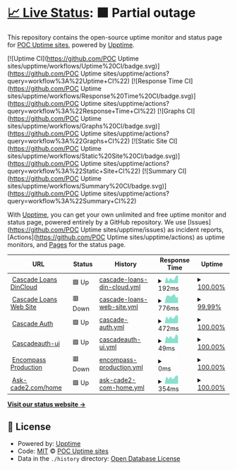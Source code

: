 # [📈 Live Status](https://demo.upptime.js.org): <!--live status--> **🟧 Partial outage**

This repository contains the open-source uptime monitor and status page for [POC Uptime sites](https://demo.upptime.js.org), powered by [Upptime](https://github.com/upptime/upptime).

[![Uptime CI](https://github.com/POC Uptime sites/upptime/workflows/Uptime%20CI/badge.svg)](https://github.com/POC Uptime sites/upptime/actions?query=workflow%3A%22Uptime+CI%22)
[![Response Time CI](https://github.com/POC Uptime sites/upptime/workflows/Response%20Time%20CI/badge.svg)](https://github.com/POC Uptime sites/upptime/actions?query=workflow%3A%22Response+Time+CI%22)
[![Graphs CI](https://github.com/POC Uptime sites/upptime/workflows/Graphs%20CI/badge.svg)](https://github.com/POC Uptime sites/upptime/actions?query=workflow%3A%22Graphs+CI%22)
[![Static Site CI](https://github.com/POC Uptime sites/upptime/workflows/Static%20Site%20CI/badge.svg)](https://github.com/POC Uptime sites/upptime/actions?query=workflow%3A%22Static+Site+CI%22)
[![Summary CI](https://github.com/POC Uptime sites/upptime/workflows/Summary%20CI/badge.svg)](https://github.com/POC Uptime sites/upptime/actions?query=workflow%3A%22Summary+CI%22)

With [Upptime](https://upptime.js.org), you can get your own unlimited and free uptime monitor and status page, powered entirely by a GitHub repository. We use [Issues](https://github.com/POC Uptime sites/upptime/issues) as incident reports, [Actions](https://github.com/POC Uptime sites/upptime/actions) as uptime monitors, and [Pages](https://demo.upptime.js.org) for the status page.

<!--start: status pages-->
<!-- This summary is generated by Upptime (https://github.com/upptime/upptime) -->
<!-- Do not edit this manually, your changes will be overwritten -->
<!-- prettier-ignore -->
| URL | Status | History | Response Time | Uptime |
| --- | ------ | ------- | ------------- | ------ |
| <img alt="" src="https://favicons.githubusercontent.com/cascadeloans.dincloud.com" height="13"> [Cascade Loans DinCloud](https://cascadeloans.dincloud.com/logon/LogonPoint/index.html) | 🟩 Up | [cascade-loans-din-cloud.yml](https://github.com/teodoromariano/upptime/commits/HEAD/history/cascade-loans-din-cloud.yml) | <details><summary><img alt="Response time graph" src="./graphs/cascade-loans-din-cloud/response-time-week.png" height="20"> 192ms</summary><br><a href="https://teodoromariano.github.io/uptime/history/cascade-loans-din-cloud"><img alt="Response time 187" src="https://img.shields.io/endpoint?url=https%3A%2F%2Fraw.githubusercontent.com%2Fteodoromariano%2Fupptime%2FHEAD%2Fapi%2Fcascade-loans-din-cloud%2Fresponse-time.json"></a><br><a href="https://teodoromariano.github.io/uptime/history/cascade-loans-din-cloud"><img alt="24-hour response time 311" src="https://img.shields.io/endpoint?url=https%3A%2F%2Fraw.githubusercontent.com%2Fteodoromariano%2Fupptime%2FHEAD%2Fapi%2Fcascade-loans-din-cloud%2Fresponse-time-day.json"></a><br><a href="https://teodoromariano.github.io/uptime/history/cascade-loans-din-cloud"><img alt="7-day response time 192" src="https://img.shields.io/endpoint?url=https%3A%2F%2Fraw.githubusercontent.com%2Fteodoromariano%2Fupptime%2FHEAD%2Fapi%2Fcascade-loans-din-cloud%2Fresponse-time-week.json"></a><br><a href="https://teodoromariano.github.io/uptime/history/cascade-loans-din-cloud"><img alt="30-day response time 197" src="https://img.shields.io/endpoint?url=https%3A%2F%2Fraw.githubusercontent.com%2Fteodoromariano%2Fupptime%2FHEAD%2Fapi%2Fcascade-loans-din-cloud%2Fresponse-time-month.json"></a><br><a href="https://teodoromariano.github.io/uptime/history/cascade-loans-din-cloud"><img alt="1-year response time 187" src="https://img.shields.io/endpoint?url=https%3A%2F%2Fraw.githubusercontent.com%2Fteodoromariano%2Fupptime%2FHEAD%2Fapi%2Fcascade-loans-din-cloud%2Fresponse-time-year.json"></a></details> | <details><summary><a href="https://teodoromariano.github.io/uptime/history/cascade-loans-din-cloud">100.00%</a></summary><a href="https://teodoromariano.github.io/uptime/history/cascade-loans-din-cloud"><img alt="All-time uptime 100.00%" src="https://img.shields.io/endpoint?url=https%3A%2F%2Fraw.githubusercontent.com%2Fteodoromariano%2Fupptime%2FHEAD%2Fapi%2Fcascade-loans-din-cloud%2Fuptime.json"></a><br><a href="https://teodoromariano.github.io/uptime/history/cascade-loans-din-cloud"><img alt="24-hour uptime 100.00%" src="https://img.shields.io/endpoint?url=https%3A%2F%2Fraw.githubusercontent.com%2Fteodoromariano%2Fupptime%2FHEAD%2Fapi%2Fcascade-loans-din-cloud%2Fuptime-day.json"></a><br><a href="https://teodoromariano.github.io/uptime/history/cascade-loans-din-cloud"><img alt="7-day uptime 100.00%" src="https://img.shields.io/endpoint?url=https%3A%2F%2Fraw.githubusercontent.com%2Fteodoromariano%2Fupptime%2FHEAD%2Fapi%2Fcascade-loans-din-cloud%2Fuptime-week.json"></a><br><a href="https://teodoromariano.github.io/uptime/history/cascade-loans-din-cloud"><img alt="30-day uptime 100.00%" src="https://img.shields.io/endpoint?url=https%3A%2F%2Fraw.githubusercontent.com%2Fteodoromariano%2Fupptime%2FHEAD%2Fapi%2Fcascade-loans-din-cloud%2Fuptime-month.json"></a><br><a href="https://teodoromariano.github.io/uptime/history/cascade-loans-din-cloud"><img alt="1-year uptime 100.00%" src="https://img.shields.io/endpoint?url=https%3A%2F%2Fraw.githubusercontent.com%2Fteodoromariano%2Fupptime%2FHEAD%2Fapi%2Fcascade-loans-din-cloud%2Fuptime-year.json"></a></details>
| <img alt="" src="https://favicons.githubusercontent.com/www.cascadeloans.com" height="13"> [Cascade Loans Web Site](https://www.cascadeloans.com) | 🟥 Down | [cascade-loans-web-site.yml](https://github.com/teodoromariano/upptime/commits/HEAD/history/cascade-loans-web-site.yml) | <details><summary><img alt="Response time graph" src="./graphs/cascade-loans-web-site/response-time-week.png" height="20"> 776ms</summary><br><a href="https://teodoromariano.github.io/uptime/history/cascade-loans-web-site"><img alt="Response time 817" src="https://img.shields.io/endpoint?url=https%3A%2F%2Fraw.githubusercontent.com%2Fteodoromariano%2Fupptime%2FHEAD%2Fapi%2Fcascade-loans-web-site%2Fresponse-time.json"></a><br><a href="https://teodoromariano.github.io/uptime/history/cascade-loans-web-site"><img alt="24-hour response time 662" src="https://img.shields.io/endpoint?url=https%3A%2F%2Fraw.githubusercontent.com%2Fteodoromariano%2Fupptime%2FHEAD%2Fapi%2Fcascade-loans-web-site%2Fresponse-time-day.json"></a><br><a href="https://teodoromariano.github.io/uptime/history/cascade-loans-web-site"><img alt="7-day response time 776" src="https://img.shields.io/endpoint?url=https%3A%2F%2Fraw.githubusercontent.com%2Fteodoromariano%2Fupptime%2FHEAD%2Fapi%2Fcascade-loans-web-site%2Fresponse-time-week.json"></a><br><a href="https://teodoromariano.github.io/uptime/history/cascade-loans-web-site"><img alt="30-day response time 799" src="https://img.shields.io/endpoint?url=https%3A%2F%2Fraw.githubusercontent.com%2Fteodoromariano%2Fupptime%2FHEAD%2Fapi%2Fcascade-loans-web-site%2Fresponse-time-month.json"></a><br><a href="https://teodoromariano.github.io/uptime/history/cascade-loans-web-site"><img alt="1-year response time 817" src="https://img.shields.io/endpoint?url=https%3A%2F%2Fraw.githubusercontent.com%2Fteodoromariano%2Fupptime%2FHEAD%2Fapi%2Fcascade-loans-web-site%2Fresponse-time-year.json"></a></details> | <details><summary><a href="https://teodoromariano.github.io/uptime/history/cascade-loans-web-site">99.99%</a></summary><a href="https://teodoromariano.github.io/uptime/history/cascade-loans-web-site"><img alt="All-time uptime 99.97%" src="https://img.shields.io/endpoint?url=https%3A%2F%2Fraw.githubusercontent.com%2Fteodoromariano%2Fupptime%2FHEAD%2Fapi%2Fcascade-loans-web-site%2Fuptime.json"></a><br><a href="https://teodoromariano.github.io/uptime/history/cascade-loans-web-site"><img alt="24-hour uptime 99.95%" src="https://img.shields.io/endpoint?url=https%3A%2F%2Fraw.githubusercontent.com%2Fteodoromariano%2Fupptime%2FHEAD%2Fapi%2Fcascade-loans-web-site%2Fuptime-day.json"></a><br><a href="https://teodoromariano.github.io/uptime/history/cascade-loans-web-site"><img alt="7-day uptime 99.99%" src="https://img.shields.io/endpoint?url=https%3A%2F%2Fraw.githubusercontent.com%2Fteodoromariano%2Fupptime%2FHEAD%2Fapi%2Fcascade-loans-web-site%2Fuptime-week.json"></a><br><a href="https://teodoromariano.github.io/uptime/history/cascade-loans-web-site"><img alt="30-day uptime 99.96%" src="https://img.shields.io/endpoint?url=https%3A%2F%2Fraw.githubusercontent.com%2Fteodoromariano%2Fupptime%2FHEAD%2Fapi%2Fcascade-loans-web-site%2Fuptime-month.json"></a><br><a href="https://teodoromariano.github.io/uptime/history/cascade-loans-web-site"><img alt="1-year uptime 99.97%" src="https://img.shields.io/endpoint?url=https%3A%2F%2Fraw.githubusercontent.com%2Fteodoromariano%2Fupptime%2FHEAD%2Fapi%2Fcascade-loans-web-site%2Fuptime-year.json"></a></details>
| <img alt="" src="https://favicons.githubusercontent.com/cascadeauth.cascadeloans.com" height="13"> [Cascade Auth](https://cascadeauth.cascadeloans.com) | 🟩 Up | [cascade-auth.yml](https://github.com/teodoromariano/upptime/commits/HEAD/history/cascade-auth.yml) | <details><summary><img alt="Response time graph" src="./graphs/cascade-auth/response-time-week.png" height="20"> 472ms</summary><br><a href="https://teodoromariano.github.io/uptime/history/cascade-auth"><img alt="Response time 443" src="https://img.shields.io/endpoint?url=https%3A%2F%2Fraw.githubusercontent.com%2Fteodoromariano%2Fupptime%2FHEAD%2Fapi%2Fcascade-auth%2Fresponse-time.json"></a><br><a href="https://teodoromariano.github.io/uptime/history/cascade-auth"><img alt="24-hour response time 526" src="https://img.shields.io/endpoint?url=https%3A%2F%2Fraw.githubusercontent.com%2Fteodoromariano%2Fupptime%2FHEAD%2Fapi%2Fcascade-auth%2Fresponse-time-day.json"></a><br><a href="https://teodoromariano.github.io/uptime/history/cascade-auth"><img alt="7-day response time 472" src="https://img.shields.io/endpoint?url=https%3A%2F%2Fraw.githubusercontent.com%2Fteodoromariano%2Fupptime%2FHEAD%2Fapi%2Fcascade-auth%2Fresponse-time-week.json"></a><br><a href="https://teodoromariano.github.io/uptime/history/cascade-auth"><img alt="30-day response time 460" src="https://img.shields.io/endpoint?url=https%3A%2F%2Fraw.githubusercontent.com%2Fteodoromariano%2Fupptime%2FHEAD%2Fapi%2Fcascade-auth%2Fresponse-time-month.json"></a><br><a href="https://teodoromariano.github.io/uptime/history/cascade-auth"><img alt="1-year response time 443" src="https://img.shields.io/endpoint?url=https%3A%2F%2Fraw.githubusercontent.com%2Fteodoromariano%2Fupptime%2FHEAD%2Fapi%2Fcascade-auth%2Fresponse-time-year.json"></a></details> | <details><summary><a href="https://teodoromariano.github.io/uptime/history/cascade-auth">100.00%</a></summary><a href="https://teodoromariano.github.io/uptime/history/cascade-auth"><img alt="All-time uptime 100.00%" src="https://img.shields.io/endpoint?url=https%3A%2F%2Fraw.githubusercontent.com%2Fteodoromariano%2Fupptime%2FHEAD%2Fapi%2Fcascade-auth%2Fuptime.json"></a><br><a href="https://teodoromariano.github.io/uptime/history/cascade-auth"><img alt="24-hour uptime 100.00%" src="https://img.shields.io/endpoint?url=https%3A%2F%2Fraw.githubusercontent.com%2Fteodoromariano%2Fupptime%2FHEAD%2Fapi%2Fcascade-auth%2Fuptime-day.json"></a><br><a href="https://teodoromariano.github.io/uptime/history/cascade-auth"><img alt="7-day uptime 100.00%" src="https://img.shields.io/endpoint?url=https%3A%2F%2Fraw.githubusercontent.com%2Fteodoromariano%2Fupptime%2FHEAD%2Fapi%2Fcascade-auth%2Fuptime-week.json"></a><br><a href="https://teodoromariano.github.io/uptime/history/cascade-auth"><img alt="30-day uptime 100.00%" src="https://img.shields.io/endpoint?url=https%3A%2F%2Fraw.githubusercontent.com%2Fteodoromariano%2Fupptime%2FHEAD%2Fapi%2Fcascade-auth%2Fuptime-month.json"></a><br><a href="https://teodoromariano.github.io/uptime/history/cascade-auth"><img alt="1-year uptime 100.00%" src="https://img.shields.io/endpoint?url=https%3A%2F%2Fraw.githubusercontent.com%2Fteodoromariano%2Fupptime%2FHEAD%2Fapi%2Fcascade-auth%2Fuptime-year.json"></a></details>
| <img alt="" src="https://favicons.githubusercontent.com/cascadeauth-ui.cascadeloans.com" height="13"> [Cascadeauth-ui](https://cascadeauth-ui.cascadeloans.com) | 🟩 Up | [cascadeauth-ui.yml](https://github.com/teodoromariano/upptime/commits/HEAD/history/cascadeauth-ui.yml) | <details><summary><img alt="Response time graph" src="./graphs/cascadeauth-ui/response-time-week.png" height="20"> 49ms</summary><br><a href="https://teodoromariano.github.io/uptime/history/cascadeauth-ui"><img alt="Response time 46" src="https://img.shields.io/endpoint?url=https%3A%2F%2Fraw.githubusercontent.com%2Fteodoromariano%2Fupptime%2FHEAD%2Fapi%2Fcascadeauth-ui%2Fresponse-time.json"></a><br><a href="https://teodoromariano.github.io/uptime/history/cascadeauth-ui"><img alt="24-hour response time 56" src="https://img.shields.io/endpoint?url=https%3A%2F%2Fraw.githubusercontent.com%2Fteodoromariano%2Fupptime%2FHEAD%2Fapi%2Fcascadeauth-ui%2Fresponse-time-day.json"></a><br><a href="https://teodoromariano.github.io/uptime/history/cascadeauth-ui"><img alt="7-day response time 49" src="https://img.shields.io/endpoint?url=https%3A%2F%2Fraw.githubusercontent.com%2Fteodoromariano%2Fupptime%2FHEAD%2Fapi%2Fcascadeauth-ui%2Fresponse-time-week.json"></a><br><a href="https://teodoromariano.github.io/uptime/history/cascadeauth-ui"><img alt="30-day response time 48" src="https://img.shields.io/endpoint?url=https%3A%2F%2Fraw.githubusercontent.com%2Fteodoromariano%2Fupptime%2FHEAD%2Fapi%2Fcascadeauth-ui%2Fresponse-time-month.json"></a><br><a href="https://teodoromariano.github.io/uptime/history/cascadeauth-ui"><img alt="1-year response time 46" src="https://img.shields.io/endpoint?url=https%3A%2F%2Fraw.githubusercontent.com%2Fteodoromariano%2Fupptime%2FHEAD%2Fapi%2Fcascadeauth-ui%2Fresponse-time-year.json"></a></details> | <details><summary><a href="https://teodoromariano.github.io/uptime/history/cascadeauth-ui">100.00%</a></summary><a href="https://teodoromariano.github.io/uptime/history/cascadeauth-ui"><img alt="All-time uptime 100.00%" src="https://img.shields.io/endpoint?url=https%3A%2F%2Fraw.githubusercontent.com%2Fteodoromariano%2Fupptime%2FHEAD%2Fapi%2Fcascadeauth-ui%2Fuptime.json"></a><br><a href="https://teodoromariano.github.io/uptime/history/cascadeauth-ui"><img alt="24-hour uptime 100.00%" src="https://img.shields.io/endpoint?url=https%3A%2F%2Fraw.githubusercontent.com%2Fteodoromariano%2Fupptime%2FHEAD%2Fapi%2Fcascadeauth-ui%2Fuptime-day.json"></a><br><a href="https://teodoromariano.github.io/uptime/history/cascadeauth-ui"><img alt="7-day uptime 100.00%" src="https://img.shields.io/endpoint?url=https%3A%2F%2Fraw.githubusercontent.com%2Fteodoromariano%2Fupptime%2FHEAD%2Fapi%2Fcascadeauth-ui%2Fuptime-week.json"></a><br><a href="https://teodoromariano.github.io/uptime/history/cascadeauth-ui"><img alt="30-day uptime 100.00%" src="https://img.shields.io/endpoint?url=https%3A%2F%2Fraw.githubusercontent.com%2Fteodoromariano%2Fupptime%2FHEAD%2Fapi%2Fcascadeauth-ui%2Fuptime-month.json"></a><br><a href="https://teodoromariano.github.io/uptime/history/cascadeauth-ui"><img alt="1-year uptime 100.00%" src="https://img.shields.io/endpoint?url=https%3A%2F%2Fraw.githubusercontent.com%2Fteodoromariano%2Fupptime%2FHEAD%2Fapi%2Fcascadeauth-ui%2Fuptime-year.json"></a></details>
| <img alt="" src="https://favicons.githubusercontent.com/be799583.ea.elliemae.net" height="13"> [Encompass Production](https://BE799583.ea.elliemae.net) | 🟥 Down | [encompass-production.yml](https://github.com/teodoromariano/upptime/commits/HEAD/history/encompass-production.yml) | <details><summary><img alt="Response time graph" src="./graphs/encompass-production/response-time-week.png" height="20"> 0ms</summary><br><a href="https://teodoromariano.github.io/uptime/history/encompass-production"><img alt="Response time 0" src="https://img.shields.io/endpoint?url=https%3A%2F%2Fraw.githubusercontent.com%2Fteodoromariano%2Fupptime%2FHEAD%2Fapi%2Fencompass-production%2Fresponse-time.json"></a><br><a href="https://teodoromariano.github.io/uptime/history/encompass-production"><img alt="24-hour response time 0" src="https://img.shields.io/endpoint?url=https%3A%2F%2Fraw.githubusercontent.com%2Fteodoromariano%2Fupptime%2FHEAD%2Fapi%2Fencompass-production%2Fresponse-time-day.json"></a><br><a href="https://teodoromariano.github.io/uptime/history/encompass-production"><img alt="7-day response time 0" src="https://img.shields.io/endpoint?url=https%3A%2F%2Fraw.githubusercontent.com%2Fteodoromariano%2Fupptime%2FHEAD%2Fapi%2Fencompass-production%2Fresponse-time-week.json"></a><br><a href="https://teodoromariano.github.io/uptime/history/encompass-production"><img alt="30-day response time 0" src="https://img.shields.io/endpoint?url=https%3A%2F%2Fraw.githubusercontent.com%2Fteodoromariano%2Fupptime%2FHEAD%2Fapi%2Fencompass-production%2Fresponse-time-month.json"></a><br><a href="https://teodoromariano.github.io/uptime/history/encompass-production"><img alt="1-year response time 0" src="https://img.shields.io/endpoint?url=https%3A%2F%2Fraw.githubusercontent.com%2Fteodoromariano%2Fupptime%2FHEAD%2Fapi%2Fencompass-production%2Fresponse-time-year.json"></a></details> | <details><summary><a href="https://teodoromariano.github.io/uptime/history/encompass-production">100.00%</a></summary><a href="https://teodoromariano.github.io/uptime/history/encompass-production"><img alt="All-time uptime 99.98%" src="https://img.shields.io/endpoint?url=https%3A%2F%2Fraw.githubusercontent.com%2Fteodoromariano%2Fupptime%2FHEAD%2Fapi%2Fencompass-production%2Fuptime.json"></a><br><a href="https://teodoromariano.github.io/uptime/history/encompass-production"><img alt="24-hour uptime 100.00%" src="https://img.shields.io/endpoint?url=https%3A%2F%2Fraw.githubusercontent.com%2Fteodoromariano%2Fupptime%2FHEAD%2Fapi%2Fencompass-production%2Fuptime-day.json"></a><br><a href="https://teodoromariano.github.io/uptime/history/encompass-production"><img alt="7-day uptime 100.00%" src="https://img.shields.io/endpoint?url=https%3A%2F%2Fraw.githubusercontent.com%2Fteodoromariano%2Fupptime%2FHEAD%2Fapi%2Fencompass-production%2Fuptime-week.json"></a><br><a href="https://teodoromariano.github.io/uptime/history/encompass-production"><img alt="30-day uptime 100.00%" src="https://img.shields.io/endpoint?url=https%3A%2F%2Fraw.githubusercontent.com%2Fteodoromariano%2Fupptime%2FHEAD%2Fapi%2Fencompass-production%2Fuptime-month.json"></a><br><a href="https://teodoromariano.github.io/uptime/history/encompass-production"><img alt="1-year uptime 99.98%" src="https://img.shields.io/endpoint?url=https%3A%2F%2Fraw.githubusercontent.com%2Fteodoromariano%2Fupptime%2FHEAD%2Fapi%2Fencompass-production%2Fuptime-year.json"></a></details>
| <img alt="" src="https://favicons.githubusercontent.com/www.ask-cade2.com" height="13"> [Ask-cade2.com/home](https://www.ask-cade2.com) | 🟩 Up | [ask-cade2-com-home.yml](https://github.com/teodoromariano/upptime/commits/HEAD/history/ask-cade2-com-home.yml) | <details><summary><img alt="Response time graph" src="./graphs/ask-cade2-com-home/response-time-week.png" height="20"> 354ms</summary><br><a href="https://teodoromariano.github.io/uptime/history/ask-cade2-com-home"><img alt="Response time 323" src="https://img.shields.io/endpoint?url=https%3A%2F%2Fraw.githubusercontent.com%2Fteodoromariano%2Fupptime%2FHEAD%2Fapi%2Fask-cade2-com-home%2Fresponse-time.json"></a><br><a href="https://teodoromariano.github.io/uptime/history/ask-cade2-com-home"><img alt="24-hour response time 435" src="https://img.shields.io/endpoint?url=https%3A%2F%2Fraw.githubusercontent.com%2Fteodoromariano%2Fupptime%2FHEAD%2Fapi%2Fask-cade2-com-home%2Fresponse-time-day.json"></a><br><a href="https://teodoromariano.github.io/uptime/history/ask-cade2-com-home"><img alt="7-day response time 354" src="https://img.shields.io/endpoint?url=https%3A%2F%2Fraw.githubusercontent.com%2Fteodoromariano%2Fupptime%2FHEAD%2Fapi%2Fask-cade2-com-home%2Fresponse-time-week.json"></a><br><a href="https://teodoromariano.github.io/uptime/history/ask-cade2-com-home"><img alt="30-day response time 328" src="https://img.shields.io/endpoint?url=https%3A%2F%2Fraw.githubusercontent.com%2Fteodoromariano%2Fupptime%2FHEAD%2Fapi%2Fask-cade2-com-home%2Fresponse-time-month.json"></a><br><a href="https://teodoromariano.github.io/uptime/history/ask-cade2-com-home"><img alt="1-year response time 323" src="https://img.shields.io/endpoint?url=https%3A%2F%2Fraw.githubusercontent.com%2Fteodoromariano%2Fupptime%2FHEAD%2Fapi%2Fask-cade2-com-home%2Fresponse-time-year.json"></a></details> | <details><summary><a href="https://teodoromariano.github.io/uptime/history/ask-cade2-com-home">100.00%</a></summary><a href="https://teodoromariano.github.io/uptime/history/ask-cade2-com-home"><img alt="All-time uptime 100.00%" src="https://img.shields.io/endpoint?url=https%3A%2F%2Fraw.githubusercontent.com%2Fteodoromariano%2Fupptime%2FHEAD%2Fapi%2Fask-cade2-com-home%2Fuptime.json"></a><br><a href="https://teodoromariano.github.io/uptime/history/ask-cade2-com-home"><img alt="24-hour uptime 100.00%" src="https://img.shields.io/endpoint?url=https%3A%2F%2Fraw.githubusercontent.com%2Fteodoromariano%2Fupptime%2FHEAD%2Fapi%2Fask-cade2-com-home%2Fuptime-day.json"></a><br><a href="https://teodoromariano.github.io/uptime/history/ask-cade2-com-home"><img alt="7-day uptime 100.00%" src="https://img.shields.io/endpoint?url=https%3A%2F%2Fraw.githubusercontent.com%2Fteodoromariano%2Fupptime%2FHEAD%2Fapi%2Fask-cade2-com-home%2Fuptime-week.json"></a><br><a href="https://teodoromariano.github.io/uptime/history/ask-cade2-com-home"><img alt="30-day uptime 100.00%" src="https://img.shields.io/endpoint?url=https%3A%2F%2Fraw.githubusercontent.com%2Fteodoromariano%2Fupptime%2FHEAD%2Fapi%2Fask-cade2-com-home%2Fuptime-month.json"></a><br><a href="https://teodoromariano.github.io/uptime/history/ask-cade2-com-home"><img alt="1-year uptime 100.00%" src="https://img.shields.io/endpoint?url=https%3A%2F%2Fraw.githubusercontent.com%2Fteodoromariano%2Fupptime%2FHEAD%2Fapi%2Fask-cade2-com-home%2Fuptime-year.json"></a></details>

<!--end: status pages-->

[**Visit our status website →**](https://demo.upptime.js.org)

## 📄 License

- Powered by: [Upptime](https://github.com/upptime/upptime)
- Code: [MIT](./LICENSE) © [POC Uptime sites](https://demo.upptime.js.org)
- Data in the `./history` directory: [Open Database License](https://opendatacommons.org/licenses/odbl/1-0/)

